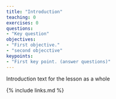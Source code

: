 ```yaml
---
title: "Introduction"
teaching: 0
exercises: 0
questions:
- "Key question"
objectives:
- "First objective."
- "second objecctive"
keypoints:
- "First key point. (answer questions)"
---
```


Introduction text for the lesson as a whole

{% include links.md %}
